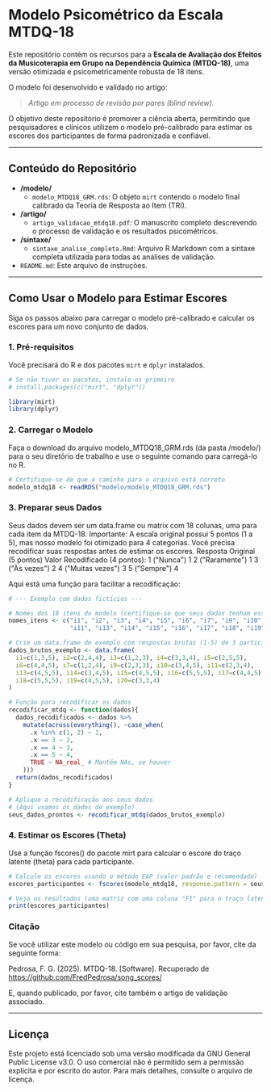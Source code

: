 # Modelo Psicométrico da Escala MTDQ-18

Este repositório contém os recursos para a **Escala de Avaliação dos Efeitos da Musicoterapia em Grupo na Dependência Química (MTDQ-18)**, uma versão otimizada e psicometricamente robusta de 18 itens.

O modelo foi desenvolvido e validado no artigo:
> *Artigo em processo de revisão por pares (blind review).*

O objetivo deste repositório é promover a ciência aberta, permitindo que pesquisadores e clínicos utilizem o modelo pré-calibrado para estimar os escores dos participantes de forma padronizada e confiável.

---

## Conteúdo do Repositório

*   **/modelo/**
    *   `modelo_MTDQ18_GRM.rds`: O objeto `mirt` contendo o modelo final calibrado da Teoria de Resposta ao Item (TRI).
*   **/artigo/**
    *   `artigo_validacao_mtdq18.pdf`: O manuscrito completo descrevendo o processo de validação e os resultados psicométricos.
*   **/sintaxe/**
    *   `sintaxe_analise_completa.Rmd`: Arquivo R Markdown com a sintaxe completa utilizada para todas as análises de validação.
*   `README.md`: Este arquivo de instruções.

---

## Como Usar o Modelo para Estimar Escores

Siga os passos abaixo para carregar o modelo pré-calibrado e calcular os escores para um novo conjunto de dados.

### 1. Pré-requisitos

Você precisará do R e dos pacotes `mirt` e `dplyr` instalados.

```R
# Se não tiver os pacotes, instale-os primeiro
# install.packages(c("mirt", "dplyr"))

library(mirt)
library(dplyr)
```

### 2. Carregar o Modelo
Faça o download do arquivo modelo_MTDQ18_GRM.rds (da pasta /modelo/) para o seu diretório de trabalho e use o seguinte comando para carregá-lo no R.

```R
# Certifique-se de que o caminho para o arquivo está correto
modelo_mtdq18 <- readRDS("modelo/modelo_MTDQ18_GRM.rds")
```
### 3. Preparar seus Dados

Seus dados devem ser um data.frame ou matrix com 18 colunas, uma para cada item da MTDQ-18.
Importante: A escala original possui 5 pontos (1 a 5), mas nosso modelo foi otimizado para 4 categorias. Você precisa recodificar suas respostas antes de estimar os escores.
Resposta Original (5 pontos)	Valor Recodificado (4 pontos):
1 ("Nunca")	1
2 ("Raramente")	1
3 ("Às vezes")	2
4 ("Muitas vezes")	3
5 ("Sempre")	4

Aqui está uma função para facilitar a recodificação:
```R
# --- Exemplo com dados fictícios ---

# Nomes dos 18 itens do modelo (certifique-se que seus dados tenham esses nomes)
nomes_itens <- c("i1", "i2", "i3", "i4", "i5", "i6", "i7", "i9", "i10", 
                 "i11", "i13", "i14", "i15", "i16", "i17", "i18", "i19", "i20")

# Crie um data.frame de exemplo com respostas brutas (1-5) de 3 participantes
dados_brutos_exemplo <- data.frame(
  i1=c(1,3,5), i2=c(2,4,4), i3=c(1,2,3), i4=c(3,3,4), i5=c(2,5,5), 
  i6=c(4,4,5), i7=c(1,2,4), i9=c(2,3,3), i10=c(3,4,5), i11=c(2,3,4),
  i13=c(4,5,5), i14=c(3,4,5), i15=c(4,5,5), i16=c(5,5,5), i17=c(4,4,5),
  i18=c(5,5,5), i19=c(4,5,5), i20=c(3,3,4)
)

# Função para recodificar os dados
recodificar_mtdq <- function(dados){
  dados_recodificados <- dados %>%
    mutate(across(everything(), ~case_when(
      .x %in% c(1, 2) ~ 1,
      .x == 3 ~ 2,
      .x == 4 ~ 3,
      .x == 5 ~ 4,
      TRUE ~ NA_real_ # Mantém NAs, se houver
    )))
  return(dados_recodificados)
}

# Aplique a recodificação aos seus dados
# (Aqui usamos os dados de exemplo)
seus_dados_prontos <- recodificar_mtdq(dados_brutos_exemplo)
```
### 4. Estimar os Escores (Theta)

Use a função fscores() do pacote mirt para calcular o escore do traço latente (theta) para cada participante.

```R
# Calcule os escores usando o método EAP (valor padrão e recomendado)
escores_participantes <- fscores(modelo_mtdq18, response.pattern = seus_dados_prontos)

# Veja os resultados (uma matriz com uma coluna "F1" para o traço latente)
print(escores_participantes)
```
### Citação

Se você utilizar este modelo ou código em sua pesquisa, por favor, cite da seguinte forma:

Pedrosa, F. G. (2025). MTDQ-18. [Software]. Recuperado de https://github.com/FredPedrosa/song_scores/

E, quando publicado, por favor, cite também o artigo de validação associado.

_____

## Licença

Este projeto está licenciado sob uma versão modificada da GNU General Public License v3.0. O uso comercial não é permitido sem a permissão explícita e por escrito do autor. Para mais detalhes, consulte o arquivo de licença.
